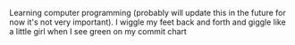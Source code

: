 Learning computer programming (probably will update this in the future for now it's not very important). I wiggle my feet back and forth and giggle like a little girl when I see green on my commit chart
